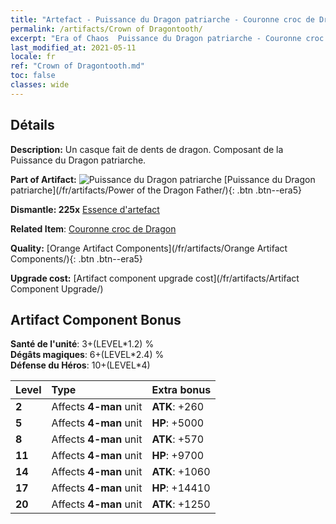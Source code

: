 ```yaml
---
title: "Artefact - Puissance du Dragon patriarche - Couronne croc de Dragon"
permalink: /artifacts/Crown of Dragontooth/
excerpt: "Era of Chaos  Puissance du Dragon patriarche - Couronne croc de Dragon. Un casque fait de dents de dragon. Composant de la Puissance du Dragon patriarche."
last_modified_at: 2021-05-11
locale: fr
ref: "Crown of Dragontooth.md"
toc: false
classes: wide
---
```




## Détails

 **Description:** Un casque fait de dents de dragon. Composant de la Puissance du Dragon patriarche.

 **Part of Artifact:** ![Puissance du Dragon patriarche](/images/t/icon_artifact_40.png) [Puissance du Dragon patriarche](/fr/artifacts/Power of the Dragon Father/){: .btn .btn--era5}

 **Dismantle: 225x** [Essence d'artefact](/ItemsFR/con_905/)

 **Related Item**: [Couronne croc de Dragon](/ItemsFR/art_147/)

 **Quality:** [Orange Artifact Components](/fr/artifacts/Orange Artifact Components/){: .btn .btn--era5}

 **Upgrade cost:** [Artifact component upgrade cost](/fr/artifacts/Artifact Component Upgrade/)

## Artifact Component Bonus

  **Santé de l'unité**: 3+(LEVEL\*1.2) %<br/>**Dégâts magiques**: 6+(LEVEL\*2.4) %<br/>**Défense du Héros**: 10+(LEVEL\*4)

  |  Level  | Type |    Extra bonus  | 
  |:--------|:-----|:----------------| 
  | **2** | Affects **4-man** unit | **ATK**: +260 | 
  | **5** | Affects **4-man** unit | **HP**: +5000 | 
  | **8** | Affects **4-man** unit | **ATK**: +570 | 
  | **11** | Affects **4-man** unit | **HP**: +9700 | 
  | **14** | Affects **4-man** unit | **ATK**: +1060 | 
  | **17** | Affects **4-man** unit | **HP**: +14410 | 
  | **20** | Affects **4-man** unit | **ATK**: +1250 | 

